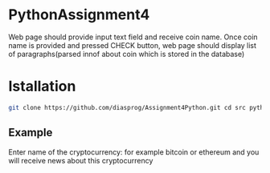 # PythonAssignment4
Web page should provide input text field and receive coin name. Once coin name is provided and pressed CHECK button, web page should display list of paragraphs(parsed innof about coin which is stored in the database)
# Istallation
```bash
git clone https://github.com/diasprog/Assignment4Python.git cd src python3 main.py install
```
## Example
Enter name of the cryptocurrency: for example bitcoin or ethereum and you will receive news about this cryptocurrency
